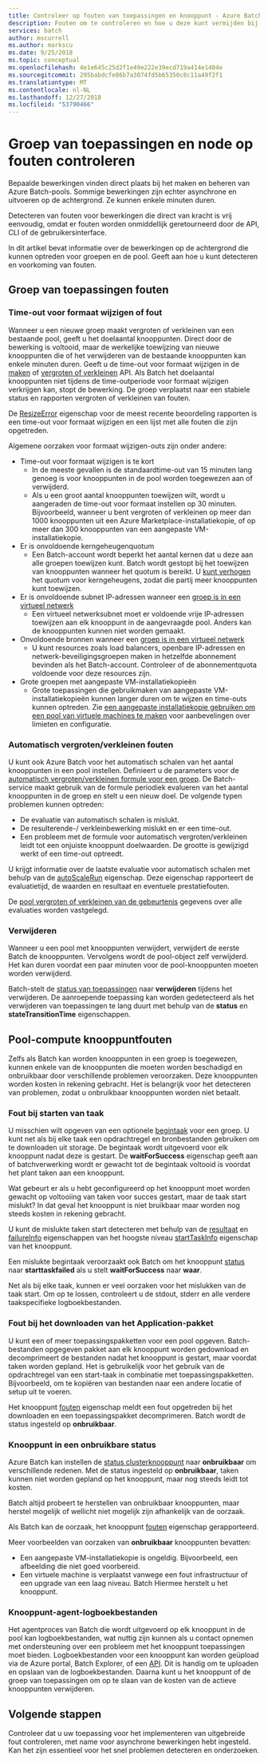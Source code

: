 ```yaml
---
title: Controleer op fouten van toepassingen en knooppunt - Azure Batch
description: Fouten om te controleren en hoe u deze kunt vermijden bij het maken van pools en knooppunten
services: batch
author: mscurrell
ms.author: markscu
ms.date: 9/25/2018
ms.topic: conceptual
ms.openlocfilehash: 4e1e645c25d2f1e49e222e39ecd719a414e1404e
ms.sourcegitcommit: 295babdcfe86b7a3074fd5b65350c8c11a49f2f1
ms.translationtype: MT
ms.contentlocale: nl-NL
ms.lasthandoff: 12/27/2018
ms.locfileid: "53790466"
---
```

# <a name="check-for-pool-and-node-errors"></a>Groep van toepassingen en node op fouten controleren

Bepaalde bewerkingen vinden direct plaats bij het maken en beheren van Azure Batch-pools. Sommige bewerkingen zijn echter asynchrone en uitvoeren op de achtergrond. Ze kunnen enkele minuten duren.

Detecteren van fouten voor bewerkingen die direct van kracht is vrij eenvoudig, omdat er fouten worden onmiddellijk geretourneerd door de API, CLI of de gebruikersinterface.

In dit artikel bevat informatie over de bewerkingen op de achtergrond die kunnen optreden voor groepen en de pool. Geeft aan hoe u kunt detecteren en voorkoming van fouten.

## <a name="pool-errors"></a>Groep van toepassingen fouten

### <a name="resize-timeout-or-failure"></a>Time-out voor formaat wijzigen of fout

Wanneer u een nieuwe groep maakt vergroten of verkleinen van een bestaande pool, geeft u het doelaantal knooppunten.  Direct door de bewerking is voltooid, maar de werkelijke toewijzing van nieuwe knooppunten die of het verwijderen van de bestaande knooppunten kan enkele minuten duren.  Geeft u de time-out voor formaat wijzigen in de [maken](https://docs.microsoft.com/rest/api/batchservice/pool/add) of [vergroten of verkleinen](https://docs.microsoft.com/rest/api/batchservice/pool/resize) API. Als Batch het doelaantal knooppunten niet tijdens de time-outperiode voor formaat wijzigen verkrijgen kan, stopt de bewerking. De groep verplaatst naar een stabiele status en rapporten vergroten of verkleinen van fouten.

De [ResizeError](https://docs.microsoft.com/rest/api/batchservice/pool/get#resizeerror) eigenschap voor de meest recente beoordeling rapporten is een time-out voor formaat wijzigen en een lijst met alle fouten die zijn opgetreden.

Algemene oorzaken voor formaat wijzigen-outs zijn onder andere:

- Time-out voor formaat wijzigen is te kort
  - In de meeste gevallen is de standaardtime-out van 15 minuten lang genoeg is voor knooppunten in de pool worden toegewezen aan of verwijderd.
  - Als u een groot aantal knooppunten toewijzen wilt, wordt u aangeraden de time-out voor formaat instellen op 30 minuten. Bijvoorbeeld, wanneer u bent vergroten of verkleinen op meer dan 1000 knooppunten uit een Azure Marketplace-installatiekopie, of op meer dan 300 knooppunten van een aangepaste VM-installatiekopie.
- Er is onvoldoende kerngeheugenquotum
  - Een Batch-account wordt beperkt het aantal kernen dat u deze aan alle groepen toewijzen kunt. Batch wordt gestopt bij het toewijzen van knooppunten wanneer het quotum is bereikt. U [kunt verhogen](https://docs.microsoft.com/azure/batch/batch-quota-limit) het quotum voor kerngeheugens, zodat die partij meer knooppunten kunt toewijzen.
- Er is onvoldoende subnet IP-adressen wanneer een [groep is in een virtueel netwerk](https://docs.microsoft.com/azure/batch/batch-virtual-network)
  - Een virtueel netwerksubnet moet er voldoende vrije IP-adressen toewijzen aan elk knooppunt in de aangevraagde pool. Anders kan de knooppunten kunnen niet worden gemaakt.
- Onvoldoende bronnen wanneer een [groep is in een virtueel netwerk](https://docs.microsoft.com/azure/batch/batch-virtual-network)
  - U kunt resources zoals load balancers, openbare IP-adressen en netwerk-beveiligingsgroepen maken in hetzelfde abonnement bevinden als het Batch-account. Controleer of de abonnementquota voldoende voor deze resources zijn.
- Grote groepen met aangepaste VM-installatiekopieën
  - Grote toepassingen die gebruikmaken van aangepaste VM-installatiekopieën kunnen langer duren om te wijzen en time-outs kunnen optreden.  Zie [een aangepaste installatiekopie gebruiken om een pool van virtuele machines te maken](https://docs.microsoft.com/azure/batch/batch-custom-images) voor aanbevelingen over limieten en configuratie.

### <a name="automatic-scaling-failures"></a>Automatisch vergroten/verkleinen fouten

U kunt ook Azure Batch voor het automatisch schalen van het aantal knooppunten in een pool instellen. Definieert u de parameters voor de [automatisch vergroten/verkleinen formule voor een groep](https://docs.microsoft.com/azure/batch/batch-automatic-scaling). De Batch-service maakt gebruik van de formule periodiek evalueren van het aantal knooppunten in de groep en stelt u een nieuw doel. De volgende typen problemen kunnen optreden:

- De evaluatie van automatisch schalen is mislukt.
- De resulterende-/ verkleinbewerking mislukt en er een time-out.
- Een probleem met de formule voor automatisch vergroten/verkleinen leidt tot een onjuiste knooppunt doelwaarden. De grootte is gewijzigd werkt of een time-out optreedt.

U krijgt informatie over de laatste evaluatie voor automatisch schalen met behulp van de [autoScaleRun](https://docs.microsoft.com/rest/api/batchservice/pool/get#autoscalerun) eigenschap. Deze eigenschap rapporteert de evaluatietijd, de waarden en resultaat en eventuele prestatiefouten.

De [pool vergroten of verkleinen van de gebeurtenis](https://docs.microsoft.com/azure/batch/batch-pool-resize-complete-event) gegevens over alle evaluaties worden vastgelegd.

### <a name="delete"></a>Verwijderen

Wanneer u een pool met knooppunten verwijdert, verwijdert de eerste Batch de knooppunten. Vervolgens wordt de pool-object zelf verwijderd. Het kan duren voordat een paar minuten voor de pool-knooppunten moeten worden verwijderd.

Batch-stelt de [status van toepassingen](https://docs.microsoft.com/rest/api/batchservice/pool/get#poolstate) naar **verwijderen** tijdens het verwijderen. De aanroepende toepassing kan worden gedetecteerd als het verwijderen van toepassingen te lang duurt met behulp van de **status** en **stateTransitionTime** eigenschappen.

## <a name="pool-compute-node-errors"></a>Pool-compute knooppuntfouten

Zelfs als Batch kan worden knooppunten in een groep is toegewezen, kunnen enkele van de knooppunten die moeten worden beschadigd en onbruikbaar door verschillende problemen veroorzaken. Deze knooppunten worden kosten in rekening gebracht. Het is belangrijk voor het detecteren van problemen, zodat u onbruikbaar knooppunten worden niet betaalt.

### <a name="start-task-failure"></a>Fout bij starten van taak

U misschien wilt opgeven van een optionele [begintaak](https://docs.microsoft.com/rest/api/batchservice/pool/add#starttask) voor een groep. U kunt net als bij elke taak een opdrachtregel en bronbestanden gebruiken om te downloaden uit storage. De begintaak wordt uitgevoerd voor elk knooppunt nadat deze is gestart. De **waitForSuccess** eigenschap geeft aan of batchverwerking wordt er gewacht tot de begintaak voltooid is voordat het plant taken aan een knooppunt.

Wat gebeurt er als u hebt geconfigureerd op het knooppunt moet worden gewacht op voltooiing van taken voor succes gestart, maar de taak start mislukt? In dat geval het knooppunt is niet bruikbaar maar worden nog steeds kosten in rekening gebracht.

U kunt de mislukte taken start detecteren met behulp van de [resultaat](https://docs.microsoft.com/rest/api/batchservice/computenode/get#taskexecutionresult) en [failureInfo](https://docs.microsoft.com/rest/api/batchservice/computenode/get#taskfailureinformation) eigenschappen van het hoogste niveau [startTaskInfo](https://docs.microsoft.com/rest/api/batchservice/computenode/get#starttaskinformation) eigenschap van het knooppunt.

Een mislukte begintaak veroorzaakt ook Batch om het knooppunt [status](https://docs.microsoft.com/rest/api/batchservice/computenode/get#computenodestate) naar **starttaskfailed** als u stelt **waitForSuccess** naar **waar**.

Net als bij elke taak, kunnen er veel oorzaken voor het mislukken van de taak start.  Om op te lossen, controleert u de stdout, stderr en alle verdere taakspecifieke logboekbestanden.

### <a name="application-package-download-failure"></a>Fout bij het downloaden van het Application-pakket

U kunt een of meer toepassingspakketten voor een pool opgeven. Batch-bestanden opgegeven pakket aan elk knooppunt worden gedownload en decomprimeert de bestanden nadat het knooppunt is gestart, maar voordat taken worden gepland. Het is gebruikelijk voor het gebruik van de opdrachtregel van een start-taak in combinatie met toepassingspakketten. Bijvoorbeeld, om te kopiëren van bestanden naar een andere locatie of setup uit te voeren.

Het knooppunt [fouten](https://docs.microsoft.com/rest/api/batchservice/computenode/get#computenodeerror) eigenschap meldt een fout opgetreden bij het downloaden en een toepassingspakket decomprimeren. Batch wordt de status ingesteld op **onbruikbaar**.

### <a name="node-in-unusable-state"></a>Knooppunt in een onbruikbare status

Azure Batch kan instellen de [status clusterknooppunt](https://docs.microsoft.com/rest/api/batchservice/computenode/get#computenodestate) naar **onbruikbaar** om verschillende redenen. Met de status ingesteld op **onbruikbaar**, taken kunnen niet worden gepland op het knooppunt, maar nog steeds leidt tot kosten.

Batch altijd probeert te herstellen van onbruikbaar knooppunten, maar herstel mogelijk of wellicht niet mogelijk zijn afhankelijk van de oorzaak.

Als Batch kan de oorzaak, het knooppunt [fouten](https://docs.microsoft.com/rest/api/batchservice/computenode/get#computenodeerror) eigenschap gerapporteerd.

Meer voorbeelden van oorzaken van **onbruikbaar** knooppunten bevatten:

- Een aangepaste VM-installatiekopie is ongeldig. Bijvoorbeeld, een afbeelding die niet goed voorbereid.
- Een virtuele machine is verplaatst vanwege een fout infrastructuur of een upgrade van een laag niveau. Batch Hiermee herstelt u het knooppunt.

### <a name="node-agent-log-files"></a>Knooppunt-agent-logboekbestanden

Het agentproces van Batch die wordt uitgevoerd op elk knooppunt in de pool kan logboekbestanden, wat nuttig zijn kunnen als u contact opnemen met ondersteuning over een probleem met het knooppunt toepassingen moet bieden. Logboekbestanden voor een knooppunt kan worden geüpload via de Azure portal, Batch Explorer, of een [API](https://docs.microsoft.com/rest/api/batchservice/computenode/uploadbatchservicelogs). Dit is handig om te uploaden en opslaan van de logboekbestanden. Daarna kunt u het knooppunt of de groep van toepassingen om op te slaan van de kosten van de actieve knooppunten verwijderen.

## <a name="next-steps"></a>Volgende stappen

Controleer dat u uw toepassing voor het implementeren van uitgebreide fout controleren, met name voor asynchrone bewerkingen hebt ingesteld. Kan het zijn essentieel voor het snel problemen detecteren en onderzoeken.
